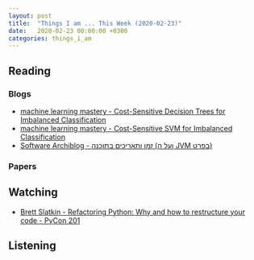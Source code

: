 ```yaml
---
layout: post
title:  "Things I am ... This Week (2020-02-23)"
date:   2020-02-23 00:00:00 +0300
categories: things_i_am
---
```


<!-- # Things I am ... This Week   -->

## Reading  

### Blogs

- [machine learning mastery - Cost-Sensitive Decision Trees for Imbalanced Classification][mlm1]
- [machine learning mastery - Cost-Sensitive SVM for Imbalanced Classification][mlm2]
- [Software Archiblog - זמן ותאריכים בתוכנה (ועל ה JVM בפרט)][sa1]

### Papers

## Watching  

- [Brett Slatkin - Refactoring Python: Why and how to restructure your code - PyCon 201][bs1]

## Listening  

[mlm1]:https://machinelearningmastery.com/cost-sensitive-decision-trees-for-imbalanced-classification/
[mlm2]:https://machinelearningmastery.com/cost-sensitive-svm-for-imbalanced-classification/
[sa1]:http://www.softwarearchiblog.com/2020/02/date-time.html
[bs1]:https://www.youtube.com/watch?v=D_6ybDcU5gc&feature=youtu.be
